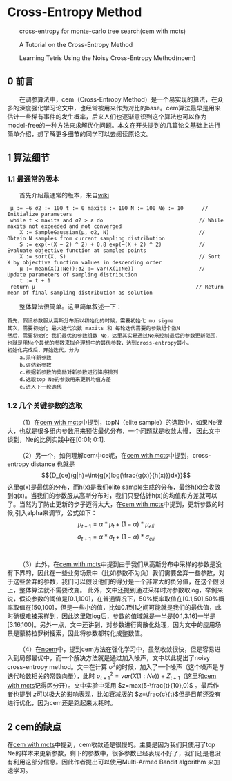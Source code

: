 # Cross-Entropy Method
  
  &emsp;&emsp;cross-entropy for monte-carlo tree search(cem with mcts)
  
  &emsp;&emsp;A Tutorial on the Cross-Entropy Method
  
  &emsp;&emsp;Learning Tetris Using the Noisy Cross-Entropy Method(ncem)
  
## 0 前言
  
  &emsp;&emsp;在调参算法中，cem（Cross-Entropy Method）是一个易实现的算法，在众多的深度强化学习论文中，也经常被用来作为对比的base。cem算法最早是用来估计一些稀有事件的发生概率，后来人们也逐渐意识到这个算法也可以作为model-free的一种方法来求解优化问题。本文在开头提到的几篇论文基础上进行简单介绍，想了解更多细节的同学可以去阅读原论文。
    
## 1 算法细节
  
  ### 1.1 最通常的版本
    
  &emsp;&emsp;首先介绍最通常的版本，来自[wiki][1]
  
  ```
   μ := −6 σ2 := 100 t := 0 maxits := 100 N := 100 Ne := 10      // Initialize parameters 
   while t < maxits and σ2 > ε do                               // While maxits not exceeded and not converged
      X := SampleGaussian(μ, σ2, N)                             // Obtain N samples from current sampling distribution
      S := exp(−(X − 2) ^ 2) + 0.8 exp(−(X + 2) ^ 2)            // Evaluate objective function at sampled points
      X := sort(X, S)                                           // Sort X by objective function values in descending order          
      μ := mean(X(1:Ne));σ2 := var(X(1:Ne))                     // Update parameters of sampling distribution                            
      t := t + 1
   return μ                                                    // Return mean of final sampling distribution as solution
  ```
  &emsp;&emsp;整体算法很简单。这里简单叙述一下：
  
  ```
  首先，假设参数服从高斯分布所以初始化的时候，需要初始化 mu sigma
  其次，需要初始化 最大迭代次数 maxits 和 每轮迭代需要的参数组个数N
  然后，需要初始化 我们最优的参数组数 Ne，这里其实是通过Ne来控制最后的参数更新范围，也就是用Ne个最优的参数来拟合理想中的最优参数，达到cross-entropy最小。
  初始化完成后，开始迭代，分为 
      a.采样新参数
      b.评估新参数
      c.根据新参数的奖励对新参数进行降序排列
      d.选取top Ne的参数用来更新均值方差
      e.进入下一轮迭代
  ```    
  ### 1.2 几个关键参数的选取
    
  &emsp;&emsp;（1）在[cem with mcts][2]中提到，topN（elite sample）的选取中，如果Ne很大，也就是很多组内参数用来预估最优分布，一个问题就是收敛太慢，
  因此文中谈到，Ne的比例实践中在[0:01; 0:1].
  <br></br>&emsp;&emsp;（2）另一个，如何理解cem中ce呢，在[cem with mcts][2]中提到，cross-entropy distance 也就是 $${D_{ce}(g|h)=\int{g(x)log(\frac{g(x)}{h(x)})dx}}$$
  这里g(x)是最优的分布，而h(x)是我们elite sample生成的分布，最终h(x)会收敛到g(x)。当我们的参数服从高斯分布时，我们只要估计h(x)的均值和方差就可以了。当然为了防止更新的步子迈得太大，在[cem with mcts][2]中提到，更新参数的时候,引入alpha来调节，公式如下： $${\mu_{t+1} =\alpha*\mu_{t} + (1-\alpha)*\mu_{eli}}$$ 
 $${\sigma_{t+1} = \alpha *  \sigma_t + (1- \alpha ) * \sigma_{eli} }$$
  <br></br>&emsp;&emsp;（3）此外，在[cem with mcts][2]中提到由于我们从高斯分布中采样的参数是没有下界的，因此在一些业务场景中（比如参数不为负）我们需要舍弃一些参数，对于这些舍弃的参数，我们可以假设他们的得分是一个非常大的负分值，在这个假设上，整体算法就不需要改变。
  此外，文中还提到通过采样时对参数取log，举例来说，假设参数的阈值是[0.1,100]，在普通情况下，50%概率取值在[0.1,50],50%概率取值在[50,100]，但是一些小的值，比如0.1到1之间可能就是我们的最优值，此时确很难被采样到，因此这里取log后，参数的值域就是一半是[0.1,3.16]一半是[3.16,100]。另外一点，文中还讲到，对参数进行离散化处理，因为文中的应用场景是蒙特拉罗树搜索，因此将参数都转化成整数值。
<br></br>&emsp;&emsp;（4）在[ncem][3]中，提到cem方法在强化学习中，虽然收敛很快，但是容易进入到局部最优中，而一个解决方法就是通过加入噪声，文中以此提出了noisy cross-entropy method。文中在计算 $\sigma^2$的时候，加入了一个噪声（这个噪声是与迭代轮数相关的常数向量），此时 $\sigma^2_{t+1} = var(X(1:Ne))+Z_{t+1}$（这里和[cem with mcts][2]记得区分开）。文中实验中采用 $z=max(5-\frac{t}{10},0)$ 。最后作者也提到 $z$可以极大的影响表现，比如衰减版的 $z=\frac{c}{t}$但是目前还没有进行优化，因为cem还是跑起来太耗时。



## 2 cem的缺点

  在[cem with mcts][2]中提到，cem收敛还是很慢的。主要是因为我们只使用了top Ne的样本来更新参数，剩下的参数中，很多参数已经表现不好了，我们还是也没有利用这部分信息。因此作者提出可以使用Multi-Armed Bandit algorithm 来加速学习。









  [1]: https://en.wikipedia.org/wiki/Cross-entropy_method
  [2]: https://content.iospress.com/articles/icga-journal/icg31303
  [3]: https://ieeexplore.ieee.org/document/6796865
